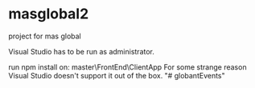 # masglobal2
project for mas global


Visual Studio has to be run as administrator.

run npm install on: master\FrontEnd\ClientApp
For some strange reason Visual Studio doesn't support it out of the box.
"# globantEvents" 
